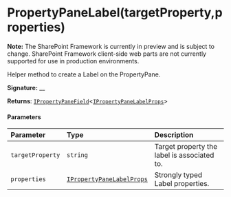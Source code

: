# PropertyPaneLabel(targetProperty,properties)
**Note:** The SharePoint Framework is currently in preview and is subject to change. SharePoint Framework client-side web parts are not currently supported for use in production environments.



Helper method to create a Label on the PropertyPane.

**Signature:** __

**Returns**: [`IPropertyPaneField`](../sp-webpart-base/ipropertypanefield.md)<[`IPropertyPaneLabelProps`](../sp-webpart-base/ipropertypanelabelprops.md)>





#### Parameters


| Parameter	   | Type    | Description |
|:-------------|:---------------|:------------|
| `targetProperty`    | `string` | Target property the label is associated to. |
| `properties`    | [`IPropertyPaneLabelProps`](../sp-webpart-base/ipropertypanelabelprops.md) | Strongly typed Label properties. |


